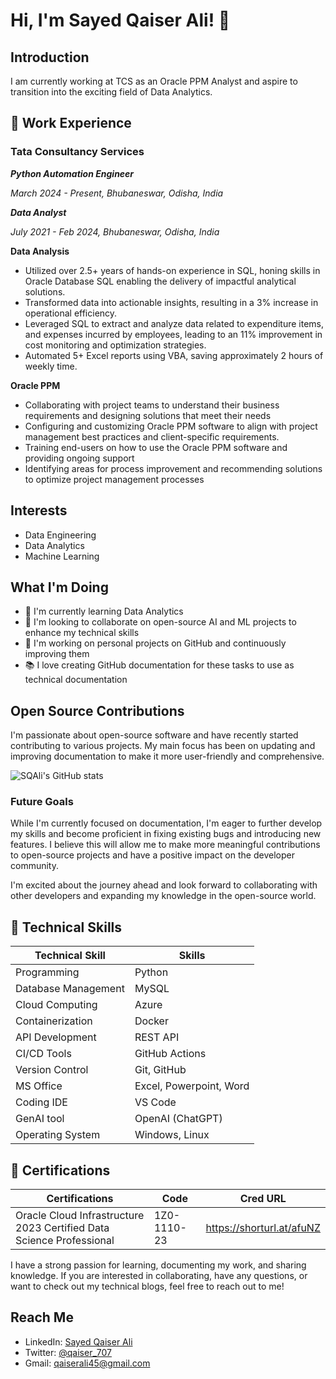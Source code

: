 # Hi, I'm Sayed Qaiser Ali! 👋

## Introduction

I am currently working at TCS as an Oracle PPM Analyst and aspire to transition into the exciting field of Data Analytics.

## 💼 Work Experience

### Tata Consultancy Services
***Python Automation Engineer***

*March 2024 - Present, Bhubaneswar, Odisha, India*

***Data Analyst***

*July 2021 - Feb 2024, Bhubaneswar, Odisha, India*

**Data Analysis**

- Utilized over 2.5+ years of hands-on experience in SQL, honing skills in Oracle Database SQL enabling the delivery of impactful analytical solutions.
- Transformed data into actionable insights, resulting in a 3% increase in operational efficiency.
- Leveraged SQL to extract and analyze data related to expenditure items, and expenses incurred by employees, leading to an 11% improvement in cost monitoring and optimization strategies.
- Automated 5+ Excel reports using VBA, saving approximately 2 hours of weekly time.

**Oracle PPM**

- Collaborating with project teams to understand their business requirements and designing solutions that meet their needs
- Configuring and customizing Oracle PPM software to align with project management best practices and client-specific requirements.
- Training end-users on how to use the Oracle PPM software and providing ongoing support
- Identifying areas for process improvement and recommending solutions to optimize project management processes


## Interests
- Data Engineering
- Data Analytics
- Machine Learning

## What I'm Doing
- 🌱 I'm currently learning Data Analytics
- 💞️ I'm looking to collaborate on open-source AI and ML projects to enhance my technical skills
- 🔭 I'm working on personal projects on GitHub and continuously improving them
- 📚 I love creating GitHub documentation for these tasks to use as technical documentation

## Open Source Contributions

I'm passionate about open-source software and have recently started contributing to various projects. My main focus has been on updating and improving documentation to make it more user-friendly and comprehensive.

![SQAli's GitHub stats](https://github-readme-stats.vercel.app/api?username=sqali&show_icons=true)

### Future Goals

While I'm currently focused on documentation, I'm eager to further develop my skills and become proficient in fixing existing bugs and introducing new features. I believe this will allow me to make more meaningful contributions to open-source projects and have a positive impact on the developer community.

I'm excited about the journey ahead and look forward to collaborating with other developers and expanding my knowledge in the open-source world.


## 🤖 Technical Skills

| Technical Skill     | Skills                                           |
|---------------------|--------------------------------------------------|
| Programming         | Python                                           |
| Database Management | MySQL                                            |
| Cloud Computing     | Azure                                            |
| Containerization    | Docker                                           |
| API Development     | REST API                                         |
| CI/CD Tools         | GitHub Actions                                   |
| Version Control     | Git, GitHub                                      |
| MS Office           | Excel, Powerpoint, Word                          |
| Coding IDE          | VS Code                                          |
| GenAI tool          | OpenAI (ChatGPT)                                 |
| Operating System    | Windows, Linux                                   |



## 📜 Certifications
| Certifications                                                        |    Code       |         Cred URL          |
|-----------------------------------------------------------------------|---------------|---------------------------|
| Oracle Cloud Infrastructure 2023 Certified Data Science Professional  | 1Z0-1110-23   | https://shorturl.at/afuNZ |

I have a strong passion for learning, documenting my work, and sharing knowledge. If you are interested in collaborating, have any questions, or want to check out my technical blogs, feel free to reach out to me!

## Reach Me
- LinkedIn: [Sayed Qaiser Ali](https://www.linkedin.com/in/sayed-qaiser-ali-916b181ab/)
- Twitter: [@qaiser_707](https://twitter.com/qaiser_707)
- Gmail: [qaiserali45@gmail.com](qaiserali45@gmail.com)
